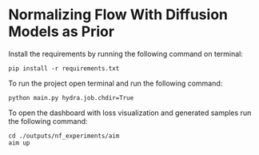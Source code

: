 # Normalizing Flow With Diffusion Models as Prior

Install the requirements by running the following command on terminal:
```console
pip install -r requirements.txt
```

To run the project open terminal and run the following command:
```console
python main.py hydra.job.chdir=True
```

To open the dashboard with loss visualization and generated samples run the following command:
```console
cd ./outputs/nf_experiments/aim
aim up
```
